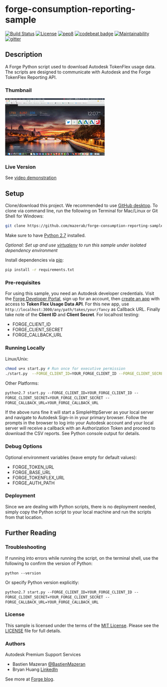 # forge-consumption-reporting-sample

[![Build Status](https://travis-ci.org/dukedhx/tokenflex-reporting-python-script.svg?branch=master)](https://travis-ci.org/dukedhx/tokenflex-reporting-python-script)
[![License](http://img.shields.io/:license-mit-blue.svg)](http://opensource.org/licenses/MIT)
[![pep8](https://img.shields.io/badge/code%20style-pep8-blue.svg)](https://www.python.org/dev/peps/pep-0008/)
[![codebeat badge](https://codebeat.co/badges/d9440870-9122-460b-8b9a-3d1b29d46ed2)](https://codebeat.co/projects/github-com-dukedhx-tokenflex-reporting-python-script-master)
[![Maintainability](https://api.codeclimate.com/v1/badges/4f6821a3553efcc2167d/maintainability)](https://codeclimate.com/github/dukedhx/tokenflex-reporting-python-script/maintainability)
[![gitter](https://camo.githubusercontent.com/20d7543bc8280bf8134b686c46c7b7e2c0a467fd/68747470733a2f2f6261646765732e6769747465722e696d2f67697474657248512f6769747465722e706e67)](https://gitter.im/autodesk-forge-core)

## Description

A Forge Python script used to download Autodesk TokenFlex usage data. The scripts are designed to communicate with Autodesk and the Forge TokenFlex Reporting API.

### Thumbnail

![Screenshot](./Bulk-export-CSV.gif)

### Live Version

See [video demonstration](https://www.youtube.com/watch?v=jXEAHenxZVE)

## Setup

Clone/download this project. We recommended to use [GitHub desktop](https://desktop.github.com). To clone via command line, run the following on Terminal for Mac/Linux or Git Shell for Windows:

```bash
git clone https://github.com/mazerab/forge-consumption-reporting-sample
```

Make sure to have [Python 2.7](https://www.python.org/downloads/release/python-278/) installed.

*Optional: Set up and use [virtualenv](https://virtualenv.pypa.io/en/stable/) to run this sample under isolated dependency environment*

Install dependencies via [pip](https://pip.pypa.io/en/stable/installing/):

```bash
pip install -r requirements.txt
```

### Pre-requisites

For using this sample, you need an Autodesk developer credentials. Visit the [Forge Developer Portal](https://developer.autodesk.com), sign up for an account, then [create an app](https://developer.autodesk.com/myapps/create) with access to **Token Flex Usage Data API**. For this new app, use `http://localhost:3000/any/path/takes/your/fancy` as Callback URL. Finally take note of the **Client ID** and **Client Secret**. For localhost testing:

- FORGE\_CLIENT\_ID
- FORGE\_CLIENT\_SECRET
- FORGE\_CALLBACK\_URL

### Running Locally

Linux/Unix:
```bash
chmod u+x start.py # Run once for executive permission
./start.py  --FORGE_CLIENT_ID=YOUR_FORGE_CLIENT_ID --FORGE_CLIENT_SECRET=YOUR_FORGE_CLIENT_SECRET --FORGE_CALLBACK_URL=YOUR_FORGE_CALLBACK_URL
```

Other Platforms:
```
python2.7 start.py --FORGE_CLIENT_ID=YOUR_FORGE_CLIENT_ID --FORGE_CLIENT_SECRET=YOUR_FORGE_CLIENT_SECRET --FORGE_CALLBACK_URL=YOUR_FORGE_CALLBACK_URL
```

If the above runs fine it will start a SimpleHttpServer as your local server and navigate to Autodesk Sign-in in your primary browser. Follow the prompts in the browser to log into your Autodesk account and your local server will receive a callback with an Authorization Token and proceed to download the CSV reports. See Python console output for details.

### Debug Options

Optional environment variables (leave empty for default values):

- FORGE_TOKEN_URL
- FORGE_BASE_URL
- FORGE_TOKENFLEX_URL
- FORGE_AUTH_PATH

### Deployment

Since we are dealing with Python scripts, there is no deployment needed, simply copy the Python script to your local machine and run the scripts from that location.

## Further Reading

### Troubleshooting

If running into errors while running the script, on the terminal shell, use the following to confirm the version of Python:

    python --version

Or specify Python version explicitly:

    python2.7 start.py --FORGE_CLIENT_ID=YOUR_FORGE_CLIENT_ID --FORGE_CLIENT_SECRET=YOUR_FORGE_CLIENT_SECRET --FORGE_CALLBACK_URL=YOUR_FORGE_CALLBACK_URL

### License

This sample is licensed under the terms of the [MIT License](http://opensource.org/licenses/MIT). Please see the [LICENSE](LICENSE) file for full details.


### Authors

Autodesk Premium Support Services

- Bastien Mazeran [@BastienMazeran](https://twitter.com/BastienMazeran)
- Bryan Huang [LinkedIn](https://linkedin.com/in/bryan-huang-1447b862)

See more at [Forge blog](https://forge.autodesk.com/blog).
